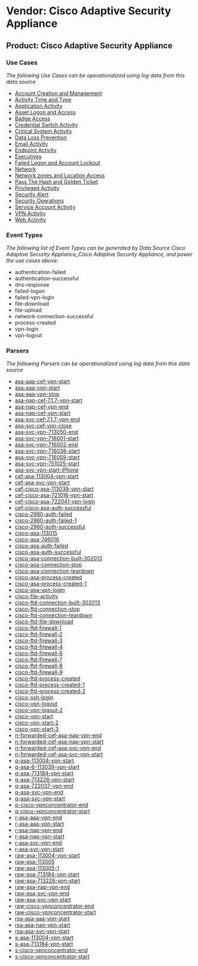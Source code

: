 Vendor: Cisco Adaptive Security Appliance
=========================================
Product: Cisco Adaptive Security Appliance
------------------------------------------

### Use Cases

_The following Use Cases can be operationalized using log data from this data source_

* [Account Creation and Management](../UseCases/usecase_account_creation_and_management.md)
* [Activity Time  and Type](../UseCases/usecase_activity_time__and_type.md)
* [Application Activity](../UseCases/usecase_application_activity.md)
* [Asset Logon and Access](../UseCases/usecase_asset_logon_and_access.md)
* [Badge Access](../UseCases/usecase_badge_access.md)
* [Credential Switch Activity](../UseCases/usecase_credential_switch_activity.md)
* [Critical System Activity](../UseCases/usecase_critical_system_activity.md)
* [Data Loss Prevention](../UseCases/usecase_data_loss_prevention.md)
* [Email Activity](../UseCases/usecase_email_activity.md)
* [Endpoint Activity](../UseCases/usecase_endpoint_activity.md)
* [Executives](../UseCases/usecase_executives.md)
* [Failed Logon and Account Lockout](../UseCases/usecase_failed_logon_and_account_lockout.md)
* [Network](../UseCases/usecase_network.md)
* [Network zones and Location Access](../UseCases/usecase_network_zones_and_location_access.md)
* [Pass The Hash and Golden Ticket](../UseCases/usecase_pass_the_hash_and_golden_ticket.md)
* [Privileged Activity](../UseCases/usecase_privileged_activity.md)
* [Security Alert](../UseCases/usecase_security_alert.md)
* [Security Operations](../UseCases/usecase_security_operations.md)
* [Service Account Activity](../UseCases/usecase_service_account_activity.md)
* [VPN Activity](../UseCases/usecase_vpn_activity.md)
* [Web Activity](../UseCases/usecase_web_activity.md)


### Event Types

_The following list of Event Types can be generated by Data Source Cisco Adaptive Security Appliance_Cisco Adaptive Security Appliance, and power the use cases above:_

- authentication-failed
- authentication-successful
- dns-response
- failed-logon
- failed-vpn-login
- file-download
- file-upload
- network-connection-successful
- process-created
- vpn-login
- vpn-logout


### Parsers

_The following Parsers can be operationalized using log data from this data source_

* [asa-aaa-cef-vpn-start](../Parsers/parserContent_asa-aaa-cef-vpn-start.md)
* [asa-aaa-vpn-start](../Parsers/parserContent_asa-aaa-vpn-start.md)
* [asa-aaa-vpn-stop](../Parsers/parserContent_asa-aaa-vpn-stop.md)
* [asa-nap-cef-7.1.7-vpn-start](../Parsers/parserContent_asa-nap-cef-7.1.7-vpn-start.md)
* [asa-nap-cef-vpn-end](../Parsers/parserContent_asa-nap-cef-vpn-end.md)
* [asa-nap-cef-vpn-start](../Parsers/parserContent_asa-nap-cef-vpn-start.md)
* [asa-svc-cef-7.1.7-vpn-end](../Parsers/parserContent_asa-svc-cef-7.1.7-vpn-end.md)
* [asa-svc-cef-vpn-close](../Parsers/parserContent_asa-svc-cef-vpn-close.md)
* [asa-svc-vpn-713050-end](../Parsers/parserContent_asa-svc-vpn-713050-end.md)
* [asa-svc-vpn-716001-start](../Parsers/parserContent_asa-svc-vpn-716001-start.md)
* [asa-svc-vpn-716002-end](../Parsers/parserContent_asa-svc-vpn-716002-end.md)
* [asa-svc-vpn-716038-start](../Parsers/parserContent_asa-svc-vpn-716038-start.md)
* [asa-svc-vpn-716059-start](../Parsers/parserContent_asa-svc-vpn-716059-start.md)
* [asa-svc-vpn-751025-start](../Parsers/parserContent_asa-svc-vpn-751025-start.md)
* [asa-svc-vpn-start-iPhone](../Parsers/parserContent_asa-svc-vpn-start-iphone.md)
* [cef-asa-113004-vpn-start](../Parsers/parserContent_cef-asa-113004-vpn-start.md)
* [cef-asa-svc-vpn-start](../Parsers/parserContent_cef-asa-svc-vpn-start.md)
* [cef-cisco-asa-113039-vpn-start](../Parsers/parserContent_cef-cisco-asa-113039-vpn-start.md)
* [cef-cisco-asa-721016-vpn-start](../Parsers/parserContent_cef-cisco-asa-721016-vpn-start.md)
* [cef-cisco-asa-722041-vpn-login](../Parsers/parserContent_cef-cisco-asa-722041-vpn-login.md)
* [cef-cisco-asa-auth-successful](../Parsers/parserContent_cef-cisco-asa-auth-successful.md)
* [cisco-2960-auth-failed](../Parsers/parserContent_cisco-2960-auth-failed.md)
* [cisco-2960-auth-failed-1](../Parsers/parserContent_cisco-2960-auth-failed-1.md)
* [cisco-2960-auth-successful](../Parsers/parserContent_cisco-2960-auth-successful.md)
* [cisco-asa-113015](../Parsers/parserContent_cisco-asa-113015.md)
* [cisco-asa-746016](../Parsers/parserContent_cisco-asa-746016.md)
* [cisco-asa-auth-failed](../Parsers/parserContent_cisco-asa-auth-failed.md)
* [cisco-asa-auth-successful](../Parsers/parserContent_cisco-asa-auth-successful.md)
* [cisco-asa-connection-built-302013](../Parsers/parserContent_cisco-asa-connection-built-302013.md)
* [cisco-asa-connection-stop](../Parsers/parserContent_cisco-asa-connection-stop.md)
* [cisco-asa-connection-teardown](../Parsers/parserContent_cisco-asa-connection-teardown.md)
* [cisco-asa-process-created](../Parsers/parserContent_cisco-asa-process-created.md)
* [cisco-asa-process-created-1](../Parsers/parserContent_cisco-asa-process-created-1.md)
* [cisco-asa-vpn-login](../Parsers/parserContent_cisco-asa-vpn-login.md)
* [cisco-file-activity](../Parsers/parserContent_cisco-file-activity.md)
* [cisco-ftd-connection-built-302013](../Parsers/parserContent_cisco-ftd-connection-built-302013.md)
* [cisco-ftd-connection-stop](../Parsers/parserContent_cisco-ftd-connection-stop.md)
* [cisco-ftd-connection-teardown](../Parsers/parserContent_cisco-ftd-connection-teardown.md)
* [cisco-ftd-file-download](../Parsers/parserContent_cisco-ftd-file-download.md)
* [cisco-ftd-firewall-1](../Parsers/parserContent_cisco-ftd-firewall-1.md)
* [cisco-ftd-firewall-2](../Parsers/parserContent_cisco-ftd-firewall-2.md)
* [cisco-ftd-firewall-3](../Parsers/parserContent_cisco-ftd-firewall-3.md)
* [cisco-ftd-firewall-4](../Parsers/parserContent_cisco-ftd-firewall-4.md)
* [cisco-ftd-firewall-6](../Parsers/parserContent_cisco-ftd-firewall-6.md)
* [cisco-ftd-firewall-7](../Parsers/parserContent_cisco-ftd-firewall-7.md)
* [cisco-ftd-firewall-8](../Parsers/parserContent_cisco-ftd-firewall-8.md)
* [cisco-ftd-firewall-9](../Parsers/parserContent_cisco-ftd-firewall-9.md)
* [cisco-ftd-process-created](../Parsers/parserContent_cisco-ftd-process-created.md)
* [cisco-ftd-process-created-1](../Parsers/parserContent_cisco-ftd-process-created-1.md)
* [cisco-ftd-process-created-2](../Parsers/parserContent_cisco-ftd-process-created-2.md)
* [cisco-ssh-login](../Parsers/parserContent_cisco-ssh-login.md)
* [cisco-vpn-logout](../Parsers/parserContent_cisco-vpn-logout.md)
* [cisco-vpn-logout-2](../Parsers/parserContent_cisco-vpn-logout-2.md)
* [cisco-vpn-start](../Parsers/parserContent_cisco-vpn-start.md)
* [cisco-vpn-start-2](../Parsers/parserContent_cisco-vpn-start-2.md)
* [cisco-vpn-start-3](../Parsers/parserContent_cisco-vpn-start-3.md)
* [n-forwarded-cef-asa-nap-vpn-end](../Parsers/parserContent_n-forwarded-cef-asa-nap-vpn-end.md)
* [n-forwarded-cef-asa-nap-vpn-start](../Parsers/parserContent_n-forwarded-cef-asa-nap-vpn-start.md)
* [n-forwarded-cef-asa-svc-vpn-end](../Parsers/parserContent_n-forwarded-cef-asa-svc-vpn-end.md)
* [n-forwarded-cef-asa-svc-vpn-start](../Parsers/parserContent_n-forwarded-cef-asa-svc-vpn-start.md)
* [q-asa-113004-vpn-start](../Parsers/parserContent_q-asa-113004-vpn-start.md)
* [q-asa-6-113039-vpn-start](../Parsers/parserContent_q-asa-6-113039-vpn-start.md)
* [q-asa-713184-vpn-start](../Parsers/parserContent_q-asa-713184-vpn-start.md)
* [q-asa-713228-vpn-start](../Parsers/parserContent_q-asa-713228-vpn-start.md)
* [q-asa-722037-vpn-end](../Parsers/parserContent_q-asa-722037-vpn-end.md)
* [q-asa-svc-vpn-end](../Parsers/parserContent_q-asa-svc-vpn-end.md)
* [q-asa-svc-vpn-start](../Parsers/parserContent_q-asa-svc-vpn-start.md)
* [q-cisco-vpnconcentrator-end](../Parsers/parserContent_q-cisco-vpnconcentrator-end.md)
* [q-cisco-vpnconcentrator-start](../Parsers/parserContent_q-cisco-vpnconcentrator-start.md)
* [r-asa-aaa-vpn-end](../Parsers/parserContent_r-asa-aaa-vpn-end.md)
* [r-asa-aaa-vpn-start](../Parsers/parserContent_r-asa-aaa-vpn-start.md)
* [r-asa-nap-vpn-end](../Parsers/parserContent_r-asa-nap-vpn-end.md)
* [r-asa-nap-vpn-start](../Parsers/parserContent_r-asa-nap-vpn-start.md)
* [r-asa-svc-vpn-end](../Parsers/parserContent_r-asa-svc-vpn-end.md)
* [r-asa-svc-vpn-start](../Parsers/parserContent_r-asa-svc-vpn-start.md)
* [raw-asa-113004-vpn-start](../Parsers/parserContent_raw-asa-113004-vpn-start.md)
* [raw-asa-113005](../Parsers/parserContent_raw-asa-113005.md)
* [raw-asa-113005-1](../Parsers/parserContent_raw-asa-113005-1.md)
* [raw-asa-713184-vpn-start](../Parsers/parserContent_raw-asa-713184-vpn-start.md)
* [raw-asa-713228-vpn-start](../Parsers/parserContent_raw-asa-713228-vpn-start.md)
* [raw-asa-nap-vpn-end](../Parsers/parserContent_raw-asa-nap-vpn-end.md)
* [raw-asa-svc-vpn-end](../Parsers/parserContent_raw-asa-svc-vpn-end.md)
* [raw-asa-svc-vpn-start](../Parsers/parserContent_raw-asa-svc-vpn-start.md)
* [raw-cisco-vpnconcentrator-end](../Parsers/parserContent_raw-cisco-vpnconcentrator-end.md)
* [raw-cisco-vpnconcentrator-start](../Parsers/parserContent_raw-cisco-vpnconcentrator-start.md)
* [rsa-asa-aaa-vpn-start](../Parsers/parserContent_rsa-asa-aaa-vpn-start.md)
* [rsa-asa-nap-vpn-start](../Parsers/parserContent_rsa-asa-nap-vpn-start.md)
* [rsa-asa-svc-vpn-start](../Parsers/parserContent_rsa-asa-svc-vpn-start.md)
* [s-asa-113004-vpn-start](../Parsers/parserContent_s-asa-113004-vpn-start.md)
* [s-asa-713184-vpn-start](../Parsers/parserContent_s-asa-713184-vpn-start.md)
* [s-cisco-vpnconcentrator-end](../Parsers/parserContent_s-cisco-vpnconcentrator-end.md)
* [s-cisco-vpnconcentrator-start](../Parsers/parserContent_s-cisco-vpnconcentrator-start.md)
